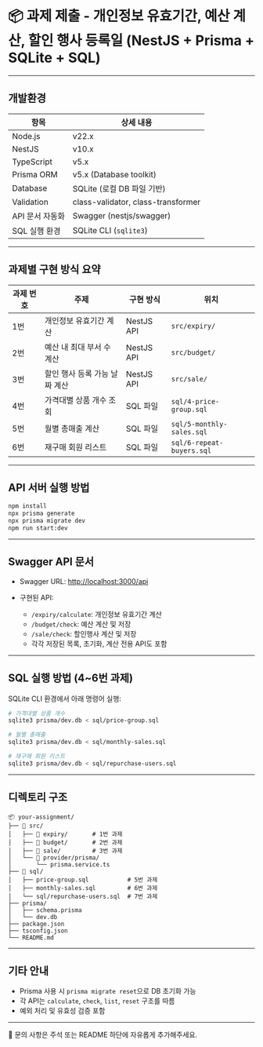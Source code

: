 # 📦 과제 제출 - 개인정보 유효기간, 예산 계산, 할인 행사 등록일 (NestJS + Prisma + SQLite + SQL)

---

## 개발환경

| 항목                | 상세 내용                              |
|---------------------|----------------------------------------|
| Node.js             | v22.x                                  |
| NestJS              | v10.x                                  |
| TypeScript          | v5.x                                   |
| Prisma ORM          | v5.x (Database toolkit)                |
| Database            | SQLite (로컬 DB 파일 기반)            |
| Validation          | class-validator, class-transformer     |
| API 문서 자동화     | Swagger (nestjs/swagger)               |
| SQL 실행 환경       | SQLite CLI (`sqlite3`)                 |

---

## 과제별 구현 방식 요약

| 과제 번호 | 주제                                         | 구현 방식 | 위치                          |
|-----------|----------------------------------------------|-----------|-------------------------------|
| 1번       | 개인정보 유효기간 계산                       | NestJS API | `src/expiry/`                 |
| 2번       | 예산 내 최대 부서 수 계산                    | NestJS API | `src/budget/`                 |
| 3번       | 할인 행사 등록 가능 날짜 계산                | NestJS API | `src/sale/`                   |
| 4번       | 가격대별 상품 개수 조회                      | SQL 파일   | `sql/4-price-group.sql`       |
| 5번       | 월별 총매출 계산                             | SQL 파일   | `sql/5-monthly-sales.sql`     |
| 6번       | 재구매 회원 리스트                           | SQL 파일   | `sql/6-repeat-buyers.sql`     |

---

## API 서버 실행 방법

```bash
npm install
npx prisma generate
npx prisma migrate dev
npm run start:dev
```

---

## Swagger API 문서

- Swagger URL: [http://localhost:3000/api](http://localhost:3000/api)

- 구현된 API:
  - `/expiry/calculate`: 개인정보 유효기간 계산
  - `/budget/check`: 예산 계산 및 저장
  - `/sale/check`: 할인행사 계산 및 저장
  - 각각 저장된 목록, 초기화, 계산 전용 API도 포함

---

## SQL 실행 방법 (4~6번 과제)

SQLite CLI 환경에서 아래 명령어 실행:

```bash
# 가격대별 상품 개수
sqlite3 prisma/dev.db < sql/price-group.sql

# 월별 총매출
sqlite3 prisma/dev.db < sql/monthly-sales.sql

# 재구매 회원 리스트
sqlite3 prisma/dev.db < sql/repurchase-users.sql
```

---

## 디렉토리 구조

```
📦 your-assignment/
├── 📂 src/
│   ├── 📂 expiry/       # 1번 과제
│   ├── 📂 budget/       # 2번 과제
│   ├── 📂 sale/         # 3번 과제
│   └── 📂 provider/prisma/
│       └── prisma.service.ts
├── 📂 sql/
│   ├── price-group.sql           # 5번 과제
│   ├── monthly-sales.sql         # 6번 과제
│   └── sql/repurchase-users.sql  # 7번 과제
├── prisma/
│   ├── schema.prisma
│   └── dev.db
├── package.json
├── tsconfig.json
└── README.md
```

---

## 기타 안내

- Prisma 사용 시 `prisma migrate reset`으로 DB 초기화 가능
- 각 API는 `calculate`, `check`, `list`, `reset` 구조를 따름
- 예외 처리 및 유효성 검증 포함

---

📧 문의 사항은 주석 또는 README 하단에 자유롭게 추가해주세요.
